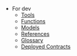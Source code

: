 
<!-- - Concepts
  - [What is Rice](rice.md)
  - [Overview](overview.md)
- Getting started
  - [Start](start.md)
- Dev
  - [Swap](swap.md)
  - [Stake](stake.md)
  - [Vote](vote.md) -->
- For dev
  - [Tools](tools.md)
  - [Functions](functions.md)
  - [Models](models.md)
  - [References](references.md)
  - [Glossary](glossary.md)
  - [Deployed Contracts](contracts.md)
